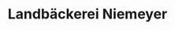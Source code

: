 ---
title: "Landbäckerei Niemeyer"
url: /steyerberg/landbaeckerei-niemeyer-kirchstrasse/
shop: Bäckerei
---
